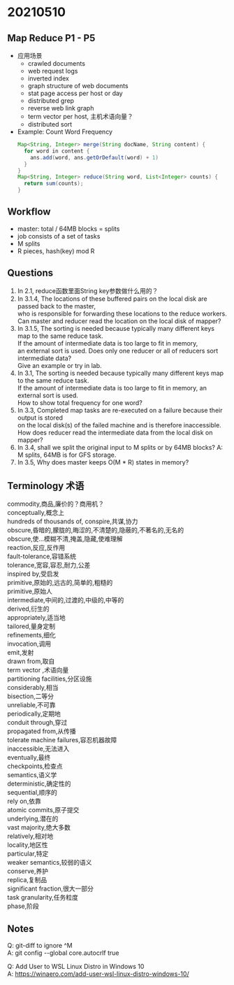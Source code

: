 # 20210510

## Map Reduce P1 - P5
- 应用场景
  - crawled documents
  - web request logs
  - inverted index
  - graph structure of web documents
  - stat page access per host or day
  - distributed grep
  - reverse web link graph
  - term vector per host, 主机术语向量？
  - distributed sort
- Example: Count Word Frequency  
  ```java
  Map<String, Integer> merge(String docName, String content) {  
    for word in content {  
      ans.add(word, ans.getOrDefault(word) + 1)  
    }  
  }  
  Map<String, Integer> reduce(String word, List<Integer> counts) {  
    return sum(counts);  
  }  
  ```

## Workflow
  - master: total / 64MB blocks = splits
  - job consists of a set of tasks
  - M splits
  - R pieces, hash(key) mod R
  
## Questions
1. In 2.1, reduce函数里面String key参数做什么用的？
2. In 3.1.4, The locations of these buffered pairs on the local disk are passed back to the master,   
who is responsible for forwarding these locations to the reduce workers.   
Can master and reducer read the location on the local disk of mapper?
3. In 3.1.5, The sorting is needed because typically many different keys map to the same reduce task.   
If the amount of intermediate data is too large to fit in memory,   
an external sort is used. Does only one reducer or all of reducers sort intermediate data?   
Give an example or try in lab.
4. In 3.1, The sorting is needed because typically many different keys map to the same reduce task.  
If the amount of intermediate data is too large to fit in memory, an external sort is used.   
How to show total frequency for one word?
5. In 3.3, Completed map tasks are re-executed on a failure because their output is stored  
on the local disk(s) of the failed machine and is therefore inaccessible.   
How does reducer read the intermediate data from the local disk on mapper?
6. In 3.4, shall we split the original input to M splits or by 64MB blocks? 
A: M splits, 64MB is for GFS storage.
7. In 3.5, Why does master keeps O(M * R) states in memory?


## Terminology 术语
commodity,商品,廉价的？商用机？  
conceptually,概念上   
hundreds of thousands of,
conspire,共谋,协力  
obscure,昏暗的,朦胧的,晦涩的,不清楚的,隐蔽的,不著名的,无名的  
obscure,使…模糊不清,掩盖,隐藏,使难理解  
reaction,反应,反作用  
fault-tolerance,容错系统  
tolerance,宽容,容忍,耐力,公差  
inspired by,受启发  
primitive,原始的,远古的,简单的,粗糙的  
primitive,原始人  
intermediate,中间的,过渡的,中级的,中等的  
derived,衍生的  
appropriately,适当地  
tailored,量身定制  
refinements,细化  
invocation,调用  
emit,发射  
drawn from,取自  
term vector ,术语向量  
partitioning facilities,分区设施  
considerably,相当  
bisection,二等分  
unreliable,不可靠  
periodically,定期地  
conduit through,穿过  
propagated from,从传播  
tolerate machine failures,容忍机器故障  
inaccessible,无法进入  
eventually,最终  
checkpoints,检查点  
semantics,语义学  
deterministic,确定性的  
sequential,顺序的  
rely on,依靠  
atomic commits,原子提交  
underlying,潜在的  
vast majority,绝大多数  
relatively,相对地  
locality,地区性  
particular,特定  
weaker semantics,较弱的语义  
conserve,养护  
replica,复制品  
significant fraction,很大一部分  
task granularity,任务粒度  
phase,阶段  
  
## Notes  
Q: git-diff to ignore ^M  
A: git config --global core.autocrlf true  
  
Q: Add User to WSL Linux Distro in Windows 10  
A: https://winaero.com/add-user-wsl-linux-distro-windows-10/  





